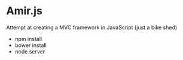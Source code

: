 # Amir.js
Attempt at creating a MVC framework in JavaScript (just a bike shed)

+ npm install
+ bower install
+ node server
